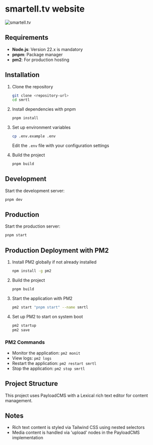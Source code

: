 # smartell.tv website

![smartell.tv](https://github.com/user-attachments/assets/a57013ca-b8bd-447b-9451-71a0f5a01e08)

## Requirements

- **Node.js**: Version 22.x is mandatory
- **pnpm**: Package manager
- **pm2**: For production hosting

## Installation

1. Clone the repository

   ```bash
   git clone <repository-url>
   cd smrtl
   ```

2. Install dependencies with pnpm

   ```bash
   pnpm install
   ```

3. Set up environment variables

   ```bash
   cp .env.example .env
   ```

   Edit the `.env` file with your configuration settings

4. Build the project
   ```bash
   pnpm build
   ```

## Development

Start the development server:

```bash
pnpm dev
```

## Production

Start the production server:

```bash
pnpm start
```

## Production Deployment with PM2

1. Install PM2 globally if not already installed

   ```bash
   npm install -g pm2
   ```

2. Build the project

   ```bash
   pnpm build
   ```

3. Start the application with PM2

   ```bash
   pm2 start "pnpm start" --name smrtl
   ```

4. Set up PM2 to start on system boot
   ```bash
   pm2 startup
   pm2 save
   ```

### PM2 Commands

- Monitor the application: `pm2 monit`
- View logs: `pm2 logs`
- Restart the application: `pm2 restart smrtl`
- Stop the application: `pm2 stop smrtl`

## Project Structure

This project uses PayloadCMS with a Lexical rich text editor for content management.

## Notes

- Rich text content is styled via Tailwind CSS using nested selectors
- Media content is handled via 'upload' nodes in the PayloadCMS implementation
